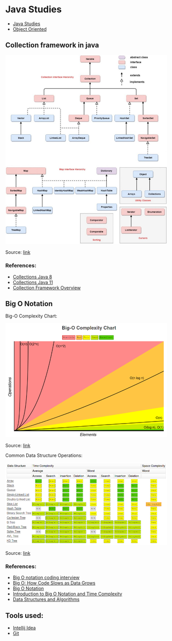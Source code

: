# Java Studies

- [Java Studies](https://github.com/lipegomes/java-studies/tree/master/maratona-java)
- [Object Oriented](https://github.com/lipegomes/java-studies/tree/master/object-oriented)

## Collection framework in java

![Java-Collection-Framework-Hierarchy-2-874x1024.jpg](https://github.com/lipegomes/java-studies/blob/master/assets/img/Java-Collection-Framework-Hierarchy-2-874x1024.jpg)

Source: [link](https://vidvaan.com/wp-content/uploads/2020/11/Java-Collection-Framework-Hierarchy-2-874x1024.jpg)

### References:

- [Collections Java 8](https://docs.oracle.com/javase/8/docs/technotes/guides/collections/overview.html)
- [Collections Java 11](https://docs.oracle.com/en/java/javase/11/docs/api/java.base/java/util/doc-files/coll-reference.html)
- [Collection Framework Overview](https://vidvaan.com/java-collection-framework-overview/)

## Big O Notation

Big-O Complexity Chart:

![bigOComplexity.png](https://github.com/lipegomes/java-studies/blob/master/assets/img/bigOComplexity.png)

Source: [link](https://www.bigocheatsheet.com/)

Common Data Structure Operations:

![commonData.png](https://github.com/lipegomes/java-studies/blob/master/assets/img/commonData.png)

Source: [link](https://www.bigocheatsheet.com/)

### References:

- [Big O notation coding interview](https://www.freecodecamp.org/news/all-you-need-to-know-about-big-o-notation-to-crack-your-next-coding-interview-9d575e7eec4/)
- [Big O: How Code Slows as Data Grows](https://www.youtube.com/watch?v=Ee0HzlnIYWQ&pp=ugMICgJwdBABGAE%3D)
- [Big O Notation](https://www.youtube.com/watch?v=v4cd1O4zkGw&pp=ugMICgJwdBABGAE%3D)
- [Introduction to Big O Notation and Time Complexity](https://www.youtube.com/watch?v=D6xkbGLQesk)
- [Data Structures and Algorithms](https://www.youtube.com/watch?v=bum_19loj9A&list=PLBZBJbE_rGRV8D7XZ08LK6z-4zPoWzu5H)

## Tools used:

- [Intellij Idea](https://www.jetbrains.com/idea/)
- [Git](https://git-scm.com/)
